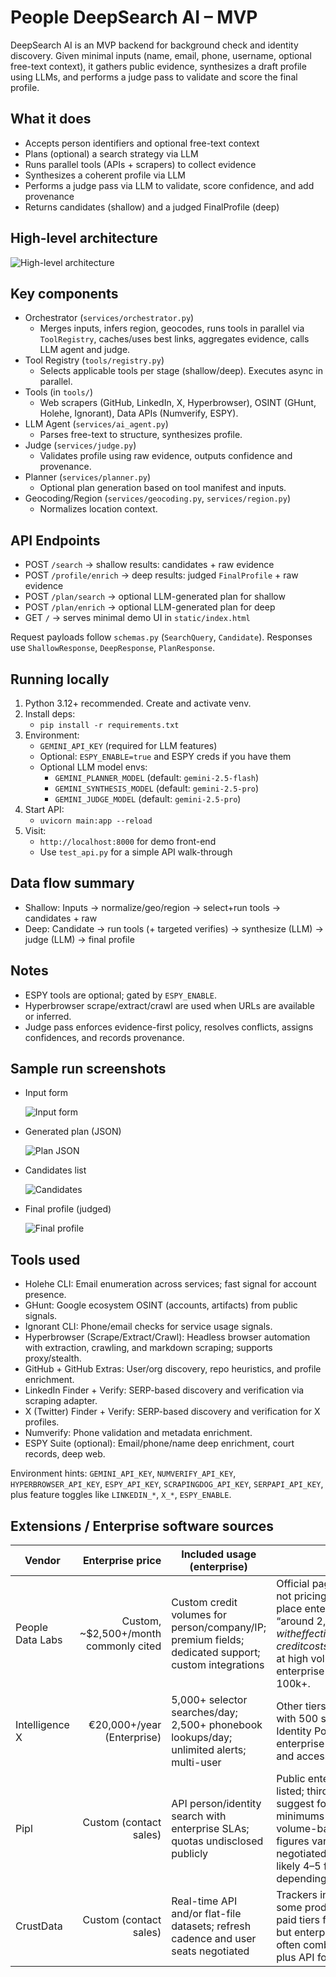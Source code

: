 # People DeepSearch AI – MVP

DeepSearch AI is an MVP backend for background check and identity discovery. Given minimal inputs (name, email, phone, username, optional free-text context), it gathers public evidence, synthesizes a draft profile using LLMs, and performs a judge pass to validate and score the final profile.

## What it does

- Accepts person identifiers and optional free-text context
- Plans (optional) a search strategy via LLM
- Runs parallel tools (APIs + scrapers) to collect evidence
- Synthesizes a coherent profile via LLM
- Performs a judge pass via LLM to validate, score confidence, and add provenance
- Returns candidates (shallow) and a judged FinalProfile (deep)

## High-level architecture

![High-level architecture](SystemDesign.png)



## Key components

- Orchestrator (`services/orchestrator.py`)
  - Merges inputs, infers region, geocodes, runs tools in parallel via `ToolRegistry`, caches/uses best links, aggregates evidence, calls LLM agent and judge.
- Tool Registry (`tools/registry.py`)
  - Selects applicable tools per stage (shallow/deep). Executes async in parallel.
- Tools (in `tools/`)
  - Web scrapers (GitHub, LinkedIn, X, Hyperbrowser), OSINT (GHunt, Holehe, Ignorant), Data APIs (Numverify, ESPY).
- LLM Agent (`services/ai_agent.py`)
  - Parses free-text to structure, synthesizes profile.
- Judge (`services/judge.py`)
  - Validates profile using raw evidence, outputs confidence and provenance.
- Planner (`services/planner.py`)
  - Optional plan generation based on tool manifest and inputs.
- Geocoding/Region (`services/geocoding.py`, `services/region.py`)
  - Normalizes location context.

## API Endpoints

- POST `/search` → shallow results: candidates + raw evidence
- POST `/profile/enrich` → deep results: judged `FinalProfile` + raw evidence
- POST `/plan/search` → optional LLM-generated plan for shallow
- POST `/plan/enrich` → optional LLM-generated plan for deep
- GET `/` → serves minimal demo UI in `static/index.html`

Request payloads follow `schemas.py` (`SearchQuery`, `Candidate`). Responses use `ShallowResponse`, `DeepResponse`, `PlanResponse`.

## Running locally

1. Python 3.12+ recommended. Create and activate venv.
2. Install deps:
   - `pip install -r requirements.txt`
3. Environment:
   - `GEMINI_API_KEY` (required for LLM features)
   - Optional: `ESPY_ENABLE=true` and ESPY creds if you have them
   - Optional LLM model envs:
     - `GEMINI_PLANNER_MODEL` (default: `gemini-2.5-flash`)
     - `GEMINI_SYNTHESIS_MODEL` (default: `gemini-2.5-pro`)
     - `GEMINI_JUDGE_MODEL` (default: `gemini-2.5-pro`)
4. Start API:
   - `uvicorn main:app --reload`
5. Visit:
   - `http://localhost:8000` for demo front-end
   - Use `test_api.py` for a simple API walk-through

## Data flow summary

- Shallow: Inputs → normalize/geo/region → select+run tools → candidates + raw
- Deep: Candidate → run tools (+ targeted verifies) → synthesize (LLM) → judge (LLM) → final profile

## Notes

- ESPY tools are optional; gated by `ESPY_ENABLE`.
- Hyperbrowser scrape/extract/crawl are used when URLs are available or inferred.
- Judge pass enforces evidence-first policy, resolves conflicts, assigns confidences, and records provenance.

## Sample run screenshots

- Input form

  ![Input form](screenshots/Input.png)

- Generated plan (JSON)

  ![Plan JSON](screenshots/plan.png)

- Candidates list

  ![Candidates](screenshots/candidates.png)

- Final profile (judged)

  ![Final profile](screenshots/FinalProfile.png)

## Tools used

- Holehe CLI: Email enumeration across services; fast signal for account presence.
- GHunt: Google ecosystem OSINT (accounts, artifacts) from public signals.
- Ignorant CLI: Phone/email checks for service usage signals.
- Hyperbrowser (Scrape/Extract/Crawl): Headless browser automation with extraction, crawling, and markdown scraping; supports proxy/stealth.
- GitHub + GitHub Extras: User/org discovery, repo heuristics, and profile enrichment.
- LinkedIn Finder + Verify: SERP-based discovery and verification via scraping adapter.
- X (Twitter) Finder + Verify: SERP-based discovery and verification for X profiles.
- Numverify: Phone validation and metadata enrichment.
- ESPY Suite (optional): Email/phone/name deep enrichment, court records, deep web.

Environment hints: `GEMINI_API_KEY`, `NUMVERIFY_API_KEY`, `HYPERBROWSER_API_KEY`, `ESPY_API_KEY`, `SCRAPINGDOG_API_KEY`, `SERPAPI_API_KEY`, plus feature toggles like `LINKEDIN_*`, `X_*`, `ESPY_ENABLE`.

## Extensions / Enterprise software sources

| Vendor | Enterprise price | Included usage (enterprise) | Notes |
|---|---:|---|---|
| People Data Labs | Custom, ~$2,500+/month commonly cited | Custom credit volumes for person/company/IP; premium fields; dedicated support; custom integrations | Official page shows plans but not pricing; multiple sources place enterprise starting “around $2,500/month” with effective person-credit costs trending toward ~$0.20 at high volume. Annual enterprise often spans ~$30k–$100k+. |
| Intelligence X | €20,000+/year (Enterprise) | 5,000+ selector searches/day; 2,500+ phonebook lookups/day; unlimited alerts; multi-user | Other tiers: API at €7,000/year with 500 selectors/day; Identity Portal at €10,000/year; enterprise raises daily caps and access scope. |
| Pipl | Custom (contact sales) | API person/identity search with enterprise SLAs; quotas undisclosed publicly | Public enterprise pricing not listed; third-party overviews suggest four-figure monthly minimums with per-search or volume-based pricing, but figures vary and are negotiated. Treat as “custom, likely 4–5 figures monthly” depending on scale. |
| CrustData | Custom (contact sales) | Real-time API and/or flat-file datasets; refresh cadence and user seats negotiated | Trackers indicate no free plan; some products mention entry paid tiers for limited searches, but enterprise is quote-based, often combining bulk datasets plus API for deltas. |